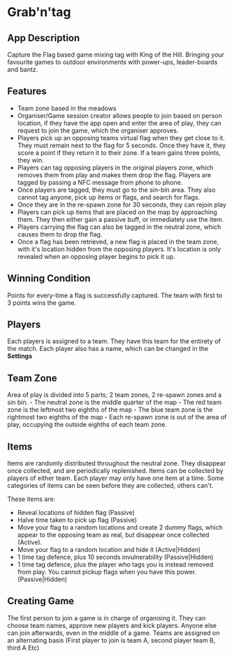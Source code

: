 # Grab'n'tag


## App Description
Capture the Flag based game mixing tag with King of the Hill. Bringing your favourite games to outdoor environments with power-ups, leader-boards and bantz.


## Features

 - Team zone based in the meadows
 - Organiser/Game session creator allows people to join based on person location, if they have the app open and enter the area of play, they can request to join the game, which the organiser approves.
 - Players pick up an opposing teams virtual flag when they get close to it. They must remain next to the flag for 5 seconds. Once they have it, they score a point if they return it to their zone. If a team gains three points, they win.
 - Players can tag opposing players in the original players zone, which removes them from play and makes them drop the flag. Players are tagged by passing a NFC message from phone to phone.
 - Once players are tagged, they must go to the sin-bin area. They also cannot tag anyone, pick up items or flags, and search for flags.
 -  Once they are in the re-spawn zone for 30 seconds, they can rejoin play
 - Players can pick up items that are placed on the map by approaching them. They then either gain a passive buff, or immediately use the item.
 - Players carrying the flag can also be tagged in the neutral zone, which causes them to drop the flag.
- Once a flag has been retrieved, a new flag is placed in the team zone, with it's location hidden from the opposing players. It's location is only revealed when an opposing player begins to pick it up.

## Winning Condition
Points for every-time a flag is successfully captured. The team with first to 3 points wins the game.

## Players
Each players is assigned to a team. They have this team for the entirety of the match. Each player also has a name, which can be changed in the **Settings**


## Team Zone

Area of play is divided into 5 parts; 2 team zones, 2 re-spawn zones and a sin bin.
	 - The neutral zone is the middle quarter of the map
	-	The red team zone is the leftmost two eighths of the map
	-	The blue team zone is the rightmost two eighths of the map
	-	Each re-spawn zone is out of the area of play, occupying the outside eighths of each team zone.
## Items

Items are randomly distributed throughout the neutral zone. They disappear once collected, and are periodically replenished. Items can be collected by players of either team. Each player may only have one item at a time. Some categories of items can be seen before they are collected, others can't.

These items are:

 - Reveal locations of hidden flag (Passive)
 - Halve time taken to pick up flag (Passive)
- Move your flag to a random locations and create 2 dummy flags, which appear to the opposing team as real, but disappear once collected (Active).
- Move your flag to a random location and hide it (Active|Hidden)
- 1 time tag defence, plus 10 seconds invulnerability (Passive|Hidden)
- 1 time tag defence, plus the player who tags you is instead removed from play. You cannot pickup flags when you have this power. (Passive|Hidden)

## Creating Game
The first person to join a game is in charge of organising it. They can choose team names, approve new players and kick players. Anyone else can join afterwards, even in the middle of a game. Teams are assigned on an alternating basis (First player to join is team A, second player team B, third A Etc)
